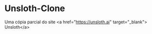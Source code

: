 # Unsloth-Clone
Uma cópia parcial do site &lt;a href="https://unsloth.ai" target="_blank"> Unsloth&lt;/a>
